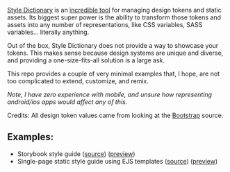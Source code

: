 [Style Dictionary](https://amzn.github.io/style-dictionary) is an [incredible tool](https://amzn.github.io/style-dictionary/#/README?id=watch-the-demo-on-youtube) for managing design tokens and static assets. Its biggest super power is the ability to transform those tokens and assets into any number of representations, like CSS variables, SASS variables... literally anything.

Out of the box, Style Dictionary does not provide a way to showcase your tokens. This makes sense because design systems are unique and diverse, and providing a one-size-fits-all solution is a large ask.

This repo provides a couple of very minimal examples that, I hope, are not too complicated to extend, customize, and remix.

_Note, I have zero experience with mobile, and unsure how representing android/ios apps would affect any of this._

Credits: All design token values came from looking at the [Bootstrap](https://getbootstrap.com/) source.

## Examples:

- Storybook style guide ([source](https://github.com/jbarreiros/style-dictionary-style-guide/tree/main/examples/storybook)) ([preview](https://jbarreiros.github.io/style-dictionary-style-guide/storybook/))
- Single-page static style guide using EJS templates ([source](https://github.com/jbarreiros/style-dictionary-style-guide/tree/main/examples/ejs)) ([preview](https://jbarreiros.github.io/style-dictionary-style-guide/ejs/))
